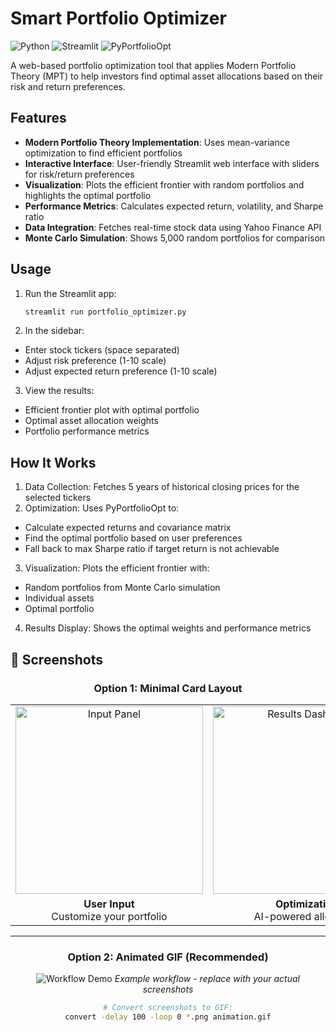 # Smart Portfolio Optimizer

![Python](https://img.shields.io/badge/python-3.7%2B-blue)
![Streamlit](https://img.shields.io/badge/Streamlit-FF4B4B?logo=streamlit&logoColor=white)
![PyPortfolioOpt](https://img.shields.io/badge/PyPortfolioOpt-1.4.1-green)

A web-based portfolio optimization tool that applies Modern Portfolio Theory (MPT) to help investors find optimal asset allocations based on their risk and return preferences.

## Features

- **Modern Portfolio Theory Implementation**: Uses mean-variance optimization to find efficient portfolios
- **Interactive Interface**: User-friendly Streamlit web interface with sliders for risk/return preferences
- **Visualization**: Plots the efficient frontier with random portfolios and highlights the optimal portfolio
- **Performance Metrics**: Calculates expected return, volatility, and Sharpe ratio
- **Data Integration**: Fetches real-time stock data using Yahoo Finance API
- **Monte Carlo Simulation**: Shows 5,000 random portfolios for comparison

## Usage

1. Run the Streamlit app:
   ```bash
   streamlit run portfolio_optimizer.py
2. In the sidebar:
 - Enter stock tickers (space separated)
 - Adjust risk preference (1-10 scale)
 - Adjust expected return preference (1-10 scale)

3. View the results:

 - Efficient frontier plot with optimal portfolio
 - Optimal asset allocation weights
 - Portfolio performance metrics

## How It Works

1. Data Collection: Fetches 5 years of historical closing prices for the selected tickers
2. Optimization: Uses PyPortfolioOpt to:
 - Calculate expected returns and covariance matrix
 - Find the optimal portfolio based on user preferences
 - Fall back to max Sharpe ratio if target return is not achievable
3. Visualization: Plots the efficient frontier with:
 - Random portfolios from Monte Carlo simulation
 - Individual assets
 - Optimal portfolio
4. Results Display: Shows the optimal weights and performance metrics

## 📸 Screenshots

<div align="center">

### Option 1: Minimal Card Layout
<table>
  <tr>
    <td align="center"><img src="user-input.png" width="300" alt="Input Panel"></td>
    <td align="center"><img src="optimization-results.png" width="300" alt="Results Dashboard"></td>
    <td align="center"><img src="expected-returns.png" width="300" alt="Returns Table"></td>
  </tr>
  <tr>
    <td align="center"><b>User Input</b><br>Customize your portfolio</td>
    <td align="center"><b>Optimization</b><br>AI-powered allocation</td>
    <td align="center"><b>Analytics</b><br>Detailed projections</td>
  </tr>
</table>

---

### Option 2: Animated GIF (Recommended)
![Workflow Demo](https://media.giphy.com/media/v1.Y2lkPTc5MGI3NjExcDhyN2UyZ3A2eW1mOGV6Y2R4Z3B6dGN4b2Y2eHpjdTJtYzR6eGZ6biZlcD12MV9pbnRlcm5hbF9naWZfYnlfaWQmY3Q9Zw/3o7TKsQ8gQg2f5Qb8k/giphy.gif)
*Example workflow - replace with your actual screenshots*

```bash
# Convert screenshots to GIF:
convert -delay 100 -loop 0 *.png animation.gif
